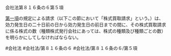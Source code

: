 会社法第８１６条の６第５項

[第一項](会社法＿＿＿＿第８１６条の６第１項)の規定による請求（以下この節において「株式買取請求」という。）は、効力発生日の二十日前の日から効力発生日の前日までの間に、その株式買取請求に係る株式の数（種類株式発行会社にあっては、株式の種類及び種類ごとの数）を明らかにしてしなければならない。

#会社法
#会社法/第８１６条の６
#会社法/第８１６条の６/第５項
